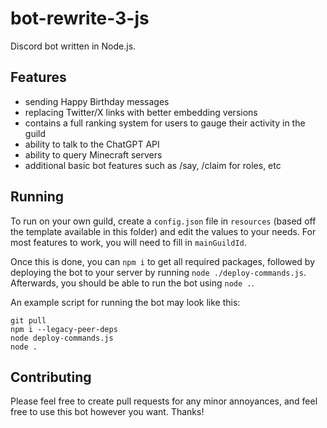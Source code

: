 # bot-rewrite-3-js

Discord bot written in Node.js.

## Features
- sending Happy Birthday messages
- replacing Twitter/X links with better embedding versions
- contains a full ranking system for users to gauge their activity in the guild
- ability to talk to the ChatGPT API
- ability to query Minecraft servers
- additional basic bot features such as /say, /claim for roles, etc

## Running

To run on your own guild, create a `config.json` file in `resources` (based off the template available in this folder) and edit the values to your needs. 
For most features to work, you will need to fill in `mainGuildId`.

Once this is done, you can `npm i` to get all required packages, followed by deploying the bot to your server by running `node ./deploy-commands.js`.
Afterwards, you should be able to run the bot using `node .`.

An example script for running the bot may look like this:
```
git pull
npm i --legacy-peer-deps
node deploy-commands.js
node .
```

## Contributing

Please feel free to create pull requests for any minor annoyances, and feel free to use this bot however you want. Thanks!
